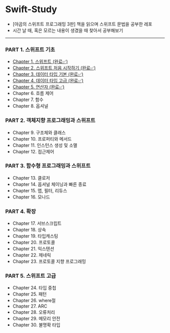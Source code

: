 # **Swift-Study**
- [야곰의 스위프트 프로그래밍 3판] 책을 읽으며 스위프트 문법을 공부한 레포
- 시간 날 때, 혹은 모르는 내용이 생겼을 때 찾아서 공부해보기
----

### **PART 1. 스위프트 기초**
- [Chapter 1. 스위프트 (완료✅)](https://github.com/kybeen/Swift-Study/blob/main/Chapter1/Chapter1.md)
- [Chapter 2. 스위프트 처음 시작하기 (완료✅)](https://github.com/kybeen/Swift-Study/blob/main/Chapter2/Chapter2.md)
- [Chapter 3. 데이터 타입 기본 (완료✅)](https://github.com/kybeen/Swift-Study/blob/main/Chapter3/Chapter3.md)
- [Chapter 4. 데이터 타입 고급 (완료✅)](https://github.com/kybeen/Swift-Study/blob/main/Chapter4/Chapter4.md)
- [Chapter 5. 연산자 (완료✅)](https://github.com/kybeen/Swift-Study/blob/main/Chapter5/Chapter5.md)
- Chapter 6. 흐름 제어
- Chapter 7. 함수
- Chapter 8. 옵셔널

### **PART 2. 객체지향 프로그래밍과 스위프트**
- Chapter 9. 구조체와 클래스
- Chapter 10. 프로퍼티와 메서드
- Chapter 11. 인스턴스 생성 및 소멸
- Chapter 12. 접근제어

### **PART 3. 함수형 프로그래밍과 스위프트**
- Chapter 13. 클로저
- Chapter 14. 옵셔널 체이닝과 빠른 종료
- Chapter 15. 맵, 필터, 리듀스
- Chapter 16. 모나드

### **PART 4. 확장**
- Chapter 17. 서브스크립트
- Chapter 18. 상속
- Chapter 19. 타입캐스팅
- Chapter 20. 프로토콜
- Chapter 21. 익스텐션
- Chapter 22. 제네릭
- Chapter 23. 프로토콜 지향 프로그래밍

### **PART 5. 스위프트 고급**
- Chapter 24. 타입 중첩
- Chapter 25. 패턴
- Chapter 26. where절
- Chapter 27. ARC
- Chapter 28. 오류처리
- Chapter 29. 메모리 안전
- Chapter 30. 불명확 타입